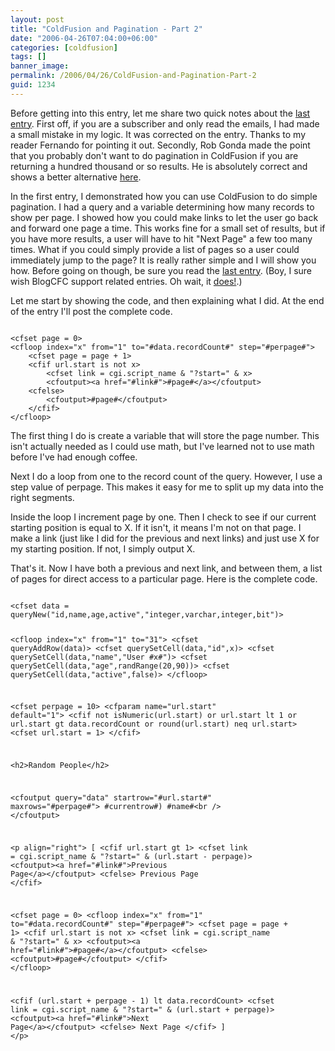 ```yaml
---
layout: post
title: "ColdFusion and Pagination - Part 2"
date: "2006-04-26T07:04:00+06:00"
categories: [coldfusion]
tags: []
banner_image: 
permalink: /2006/04/26/ColdFusion-and-Pagination-Part-2
guid: 1234
---
```


Before getting into this entry, let me share two quick notes about the <a href="http://ray.camdenfamily.com/index.cfm/2006/4/24/ColdFusion-and-Pagination">last entry</a>. First off, if you are a subscriber and only read the emails, I had made a small mistake in my logic. It was corrected on the entry. Thanks to my reader Fernando for pointing it out. Secondly, Rob Gonda made the point that you probably don't want to do pagination in ColdFusion if you are returning a hundred thousand or so results. He is absolutely correct and shows a better alternative <a href="http://www.robgonda.com/blog/index.cfm/2006/4/25/MSSQL-and-Pagination">here</a>.
<!--more-->
In the first entry, I demonstrated how you can use ColdFusion to do simple pagination. I had a query and a variable determining how many records to show per page. I showed how you could make links to let the user go back and forward one page a time. This works fine for a small set of results, but if you have more results, a user will have to hit "Next Page" a few too many times. What if you could simply provide a list of pages so a user could immediately jump to the page? It is really rather simple and I will show you how. Before going on though, be sure you read the <a href="http://ray.camdenfamily.com/index.cfm/2006/4/24/ColdFusion-and-Pagination">last entry</a>. (Boy, I sure wish BlogCFC support related entries. Oh wait, it <a href="http://www.blogcfc.com/index.cfm/2006/4/25/Major-New-Feature">does!</a>.)

Let me start by showing the code, and then explaining what I did. At the end of the entry I'll post the complete code.

<code>
&lt;cfset page = 0&gt;
&lt;cfloop index="x" from="1" to="#data.recordCount#" step="#perpage#"&gt;
	&lt;cfset page = page + 1&gt;
	&lt;cfif url.start is not x&gt;
		&lt;cfset link = cgi.script_name & "?start=" & x&gt;
		&lt;cfoutput&gt;&lt;a href="#link#"&gt;#page#&lt;/a&gt;&lt;/cfoutput&gt;
	&lt;cfelse&gt;
		&lt;cfoutput&gt;#page#&lt;/cfoutput&gt;
	&lt;/cfif&gt;
&lt;/cfloop&gt;
</code>

The first thing I do is create a variable that will store the page number. This isn't actually needed as I could use math, but I've learned not to use math before I've had enough coffee. 

Next I do a loop from one to the record count of the query. However, I use a step value of perpage. This makes it easy for me to split up my data into the right segments.

Inside the loop I increment page by one. Then I check to see if our current starting position is equal to X. If it isn't, it means I'm not on that page. I make a link (just like I did for the previous and next links) and just use X for my starting position. If not, I simply output X.

That's it. Now I have both a previous and next link, and between them, a list of pages for direct access to a particular page. Here is the complete code.

<code>
&lt;cfset data = queryNew("id,name,age,active","integer,varchar,integer,bit")&gt;

&lt;cfloop index="x" from="1" to="31"&gt;
	&lt;cfset queryAddRow(data)&gt;
	&lt;cfset querySetCell(data,"id",x)&gt;
	&lt;cfset querySetCell(data,"name","User #x#")&gt;
	&lt;cfset querySetCell(data,"age",randRange(20,90))&gt;
	&lt;cfset querySetCell(data,"active",false)&gt;
&lt;/cfloop&gt;

&lt;cfset perpage = 10&gt;
&lt;cfparam name="url.start" default="1"&gt;
&lt;cfif not isNumeric(url.start) or url.start lt 1 or url.start gt data.recordCount or round(url.start) neq url.start&gt;
	&lt;cfset url.start = 1&gt;
&lt;/cfif&gt;

&lt;h2&gt;Random People&lt;/h2&gt;

&lt;cfoutput query="data" startrow="#url.start#" maxrows="#perpage#"&gt;
#currentrow#) #name#&lt;br /&gt;
&lt;/cfoutput&gt;

&lt;p align="right"&gt;
[
&lt;cfif url.start gt 1&gt;
	&lt;cfset link = cgi.script_name & "?start=" & (url.start - perpage)&gt;
	&lt;cfoutput&gt;&lt;a href="#link#"&gt;Previous Page&lt;/a&gt;&lt;/cfoutput&gt;
&lt;cfelse&gt;
	Previous Page
&lt;/cfif&gt;

&lt;cfset page = 0&gt;
&lt;cfloop index="x" from="1" to="#data.recordCount#" step="#perpage#"&gt;
	&lt;cfset page = page + 1&gt;
	&lt;cfif url.start is not x&gt;
		&lt;cfset link = cgi.script_name & "?start=" & x&gt;
		&lt;cfoutput&gt;&lt;a href="#link#"&gt;#page#&lt;/a&gt;&lt;/cfoutput&gt;
	&lt;cfelse&gt;
		&lt;cfoutput&gt;#page#&lt;/cfoutput&gt;
	&lt;/cfif&gt;
&lt;/cfloop&gt;

&lt;cfif (url.start + perpage - 1) lt data.recordCount&gt;
	&lt;cfset link = cgi.script_name & "?start=" & (url.start + perpage)&gt;
	&lt;cfoutput&gt;&lt;a href="#link#"&gt;Next Page&lt;/a&gt;&lt;/cfoutput&gt;
&lt;cfelse&gt;
	Next Page
&lt;/cfif&gt;
]
&lt;/p&gt;
</code>